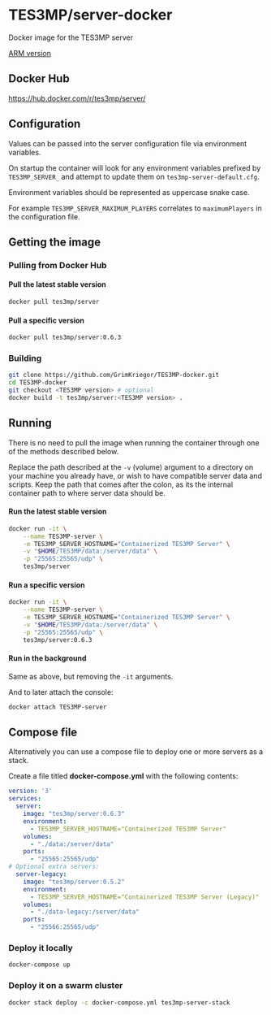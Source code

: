 # TES3MP/server-docker

Docker image for the TES3MP server

[ARM version](https://github.com/TES3MP/server-docker-armhf)

## Docker Hub

https://hub.docker.com/r/tes3mp/server/

## Configuration

Values can be passed into the server configuration file via environment variables.

On startup the container will look for any environment variables prefixed by `TES3MP_SERVER_` and attempt to update them on `tes3mp-server-default.cfg`.

Environment variables should be represented as uppercase snake case.

For example `TES3MP_SERVER_MAXIMUM_PLAYERS` correlates to `maximumPlayers` in the configuration file.

## Getting the image

### Pulling from Docker Hub

#### Pull the latest stable version

```bash
docker pull tes3mp/server
```

#### Pull a specific version

```bash
docker pull tes3mp/server:0.6.3
```

### Building

```bash
git clone https://github.com/GrimKriegor/TES3MP-docker.git
cd TES3MP-docker
git checkout <TES3MP version> # optional
docker build -t tes3mp/server:<TES3MP version> .
```

## Running

There is no need to pull the image when running the container through one of the methods described below.

Replace the path described at the `-v` (volume) argument to a directory on your machine you already have, or wish to have compatible server data and scripts. Keep the path that comes after the colon, as its the internal container path to where server data should be.

#### Run the latest stable version

```bash
docker run -it \
    --name TES3MP-server \
    -e TES3MP_SERVER_HOSTNAME="Containerized TES3MP Server" \
    -v "$HOME/TES3MP/data:/server/data" \
    -p "25565:25565/udp" \
    tes3mp/server
```

#### Run a specific version

```bash
docker run -it \
    --name TES3MP-server \
    -e TES3MP_SERVER_HOSTNAME="Containerized TES3MP Server" \
    -v "$HOME/TES3MP/data:/server/data" \
    -p "25565:25565/udp" \
    tes3mp/server:0.6.3
```

#### Run in the background

Same as above, but removing the `-it` arguments.

And to later attach the console:

```bash
docker attach TES3MP-server
```

## Compose file

Alternatively you can use a compose file to deploy one or more servers as a stack.

Create a file titled **docker-compose.yml** with the following contents:

```yml
version: '3'
services:
  server:
    image: "tes3mp/server:0.6.3"
    environment:
      - TES3MP_SERVER_HOSTNAME="Containerized TES3MP Server"
    volumes:
      - "./data:/server/data"
    ports:
      - "25565:25565/udp"
# Optional extra servers:
  server-legacy:
    image: "tes3mp/server:0.5.2"
    environment:
      - TES3MP_SERVER_HOSTNAME="Containerized TES3MP Server (Legacy)"
    volumes:
      - "./data-legacy:/server/data"
    ports:
      - "25566:25565/udp"
```

### Deploy it locally

```bash
docker-compose up
```

### Deploy it on a swarm cluster

```bash
docker stack deploy -c docker-compose.yml tes3mp-server-stack
```
